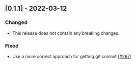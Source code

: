 ## [0.1.1] - 2022-03-12

### Changed
- This release does not contain any breaking changes.

### Fixed
- Use a more correct approach for getting git commit [[#297][297]]

[297]: https://github.com/perlang-org/perlang/pull/297
